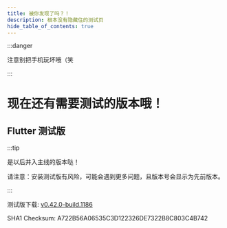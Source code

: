 ```yaml
---
title: 被你发现了吗？！
description: 根本没有隐藏住的测试页
hide_table_of_contents: true
---
```


:::danger

注意别把手机玩坏哦（笑

:::

# 现在还有需要测试的版本哦！

## Flutter 测试版

:::tip

是以后并入主线的版本哒！

请注意：安装测试版有风险，可能会遇到更多问题，且版本号会显示为先前版本。

:::

测试版下载: [v0.42.0-build.1186](https://app-dist-1307054264.file.myqcloud.com/actions/prescore_flutter/186/apk/app-release-signed.apk)

SHA1 Checksum: A722B56A06535C3D122326DE7322B8C803C4B742

